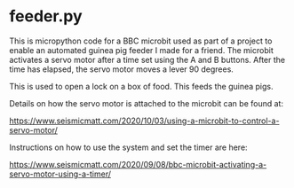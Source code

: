 # feeder.py

This is micropython code for a BBC microbit used as part of a project to enable an
automated guinea pig feeder I made for a friend. The microbit activates a servo motor after a time set using the A
and B buttons. After the time has elapsed, the servo motor moves a lever 90 degrees.

This is used to open a lock on a box of food. This feeds the guinea pigs.

Details on how the servo motor is attached to the microbit can be found at:

https://www.seismicmatt.com/2020/10/03/using-a-microbit-to-control-a-servo-motor/

Instructions on how to use the system and set the timer are here:

https://www.seismicmatt.com/2020/09/08/bbc-microbit-activating-a-servo-motor-using-a-timer/
